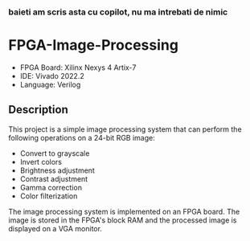 ### baieti am scris asta cu copilot, nu ma intrebati de nimic

# FPGA-Image-Processing

- FPGA Board: Xilinx Nexys 4 Artix-7
- IDE: Vivado 2022.2
- Language: Verilog

## Description

This project is a simple image processing system that can perform the following operations on a 24-bit RGB image:

- Convert to grayscale
- Invert colors
- Brightness adjustment
- Contrast adjustment
- Gamma correction
- Color filterization

The image processing system is implemented on an FPGA board. The image is stored in the FPGA's block RAM and the processed image is displayed on a VGA monitor.
